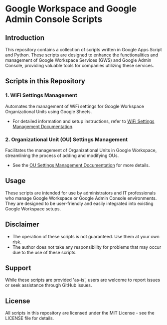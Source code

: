 
# Google Workspace and Google Admin Console Scripts

## Introduction
This repository contains a collection of scripts written in Google Apps Script and Python. These scripts are designed to enhance the functionalities and management of Google Workspace Services (GWS) and Google Admin Console, providing valuable tools for companies utilizing these services.

## Scripts in this Repository

### 1. WiFi Settings Management
Automates the management of WiFi settings for Google Workspace Organizational Units using Google Sheets.
- For detailed information and setup instructions, refer to [WiFi Settings Management Documentation](MassAddWifiSettings.md).

### 2. Organizational Unit (OU) Settings Management
Facilitates the management of Organizational Units in Google Workspace, streamlining the process of adding and modifying OUs.
- See the [OU Settings Management Documentation](Google_Sheets_OU_Management_README.md) for more details.

## Usage
These scripts are intended for use by administrators and IT professionals who manage Google Workspace or Google Admin Console environments. They are designed to be user-friendly and easily integrated into existing Google Workspace setups.

## Disclaimer
- The operation of these scripts is not guaranteed. Use them at your own risk.
- The author does not take any responsibility for problems that may occur due to the use of these scripts.

## Support
While these scripts are provided 'as-is', users are welcome to report issues or seek assistance through GitHub issues.

## License
All scripts in this repository are licensed under the MIT License - see the LICENSE file for details.

